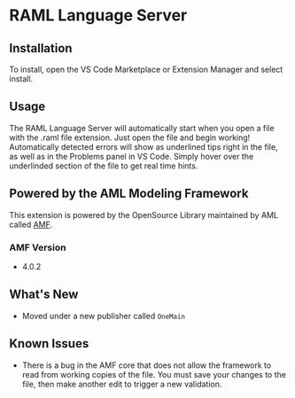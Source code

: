 # RAML Language Server

## Installation
To install, open the VS Code Marketplace or Extension Manager and select install. 

## Usage
The RAML Language Server will automatically start when you open a file with the .raml file extension. Just open the file and begin working! Automatically detected errors will show as underlined tips right in the file, as well as in the Problems panel in VS Code. Simply hover over the underlinded section of the file to get real time hints.

## Powered by the AML Modeling Framework
This extension is powered by the OpenSource Library maintained by AML called [AMF](https://github.com/aml-org/amf/tree/master).

### AMF Version
- 4.0.2

## What's New
- Moved under a new publisher called `OneMain`

## Known Issues
- There is a bug in the AMF core that does not allow the framework to read from working copies of the file. You must save your changes to the file, then make another edit to trigger a new validation.